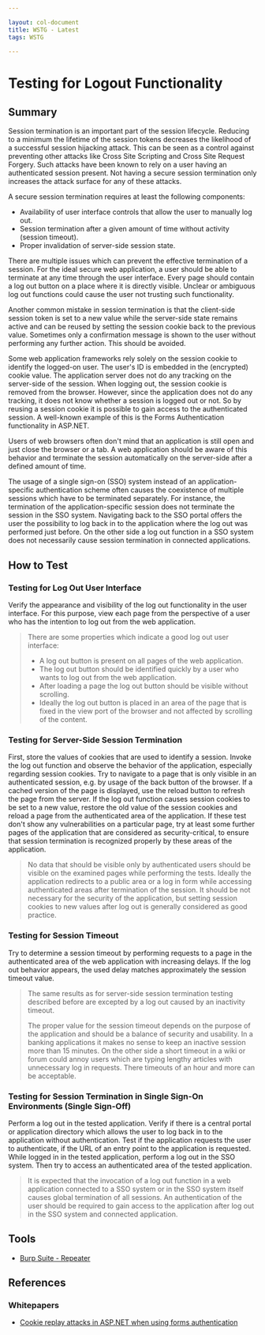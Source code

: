 ```yaml
---

layout: col-document
title: WSTG - Latest
tags: WSTG

---
```

# Testing for Logout Functionality

## Summary

Session termination is an important part of the session lifecycle. Reducing to a minimum the lifetime of the session tokens decreases the likelihood of a successful session hijacking attack. This can be seen as a control against preventing other attacks like Cross Site Scripting and Cross Site Request Forgery. Such attacks have been known to rely on a user having an authenticated session present. Not having a secure session termination only increases the attack surface for any of these attacks.

A secure session termination requires at least the following components:

- Availability of user interface controls that allow the user to manually log out.
- Session termination after a given amount of time without activity (session timeout).
- Proper invalidation of server-side session state.

There are multiple issues which can prevent the effective termination of a session. For the ideal secure web application, a user should be able to terminate at any time through the user interface. Every page should contain a log out button on a place where it is directly visible. Unclear or ambiguous log out functions could cause the user not trusting such functionality.

Another common mistake in session termination is that the client-side session token is set to a new value while the server-side state remains active and can be reused by setting the session cookie back to the previous value. Sometimes only a confirmation message is shown to the user without performing any further action. This should be avoided.

Some web application frameworks rely solely on the session cookie to identify the logged-on user. The user's ID is embedded in the (encrypted) cookie value. The application server does not do any tracking on the server-side of the session. When logging out, the session cookie is removed from the browser. However, since the application does not do any tracking, it does not know whether a session is logged out or not. So by reusing a session cookie it is possible to gain access to the authenticated session. A well-known example of this is the Forms Authentication functionality in ASP.NET.

Users of web browsers often don't mind that an application is still open and just close the browser or a tab. A web application should be aware of this behavior and terminate the session automatically on the server-side after a defined amount of time.

The usage of a single sign-on (SSO) system instead of an application-specific authentication scheme often causes the coexistence of multiple sessions which have to be terminated separately. For instance, the termination of the application-specific session does not terminate the session in the SSO system. Navigating back to the SSO portal offers the user the possibility to log back in to the application where the log out was performed just before. On the other side a log out function in a SSO system does not necessarily cause session termination in connected applications.

## How to Test

### Testing for Log Out User Interface

Verify the appearance and visibility of the log out functionality in the user interface. For this purpose, view each page from the perspective of a user who has the intention to log out from the web application.

> There are some properties which indicate a good log out user interface:
>
> - A log out button is present on all pages of the web application.
> - The log out button should be identified quickly by a user who wants to log out from the web application.
> - After loading a page the log out button should be visible without scrolling.
> - Ideally the log out button is placed in an area of the page that is fixed in the view port of the browser and not affected by scrolling of the content.

### Testing for Server-Side Session Termination

First, store the values of cookies that are used to identify a session. Invoke the log out function and observe the behavior of the application, especially regarding session cookies. Try to navigate to a page that is only visible in an authenticated session, e.g. by usage of the back button of the browser. If a cached version of the page is displayed, use the reload button to refresh the page from the server. If the log out function causes session cookies to be set to a new value, restore the old value of the session cookies and reload a page from the authenticated area of the application. If these test don't show any vulnerabilities on a particular page, try at least some further pages of the application that are considered as security-critical, to ensure that session termination is recognized properly by these areas of the application.

> No data that should be visible only by authenticated users should be visible on the examined pages while performing the tests. Ideally the application redirects to a public area or a log in form while accessing authenticated areas after termination of the session. It should be not necessary for the security of the application, but setting session cookies to new values after log out is generally considered as good practice.

### Testing for Session Timeout

Try to determine a session timeout by performing requests to a page in the authenticated area of the web application with increasing delays. If the log out behavior appears, the used delay matches approximately the session timeout value.

> The same results as for server-side session termination testing described before are excepted by a log out caused by an inactivity timeout.
>
> The proper value for the session timeout depends on the purpose of the application and should be a balance of security and usability. In a banking applications it makes no sense to keep an inactive session more than 15 minutes. On the other side a short timeout in a wiki or forum could annoy users which are typing lengthy articles with unnecessary log in requests. There timeouts of an hour and more can be acceptable.

### Testing for Session Termination in Single Sign-On Environments (Single Sign-Off)

Perform a log out in the tested application. Verify if there is a central portal or application directory which allows the user to log back in to the application without authentication. Test if the application requests the user to authenticate, if the URL of an entry point to the application is requested. While logged in in the tested application, perform a log out in the SSO system. Then try to access an authenticated area of the tested application.

> It is expected that the invocation of a log out function in a web application connected to a SSO system or in the SSO system itself causes global termination of all sessions. An authentication of the user should be required to gain access to the application after log out in the SSO system and connected application.

## Tools

- [Burp Suite - Repeater](https://portswigger.net/burp/documentation/desktop/tools/repeater)

## References

### Whitepapers

- [Cookie replay attacks in ASP.NET when using forms authentication](https://www.vanstechelman.eu/content/cookie-replay-attacks-in-aspnet-when-using-forms-authentication)
